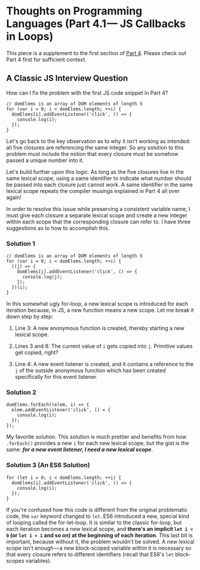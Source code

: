 # Thoughts on Programming Languages (Part 4.1 — JS Callbacks in Loops)

This piece is a supplement to the first section of [Part 4](20150124.md).
Please check out Part 4 first for sufficient context.

## A Classic JS Interview Question

How can I fix the problem with the first JS code snippet in Part 4?

```JS
// domElems is an array of DOM elements of length 5
for (var i = 0; i < domElems.length; ++i) {
  domElems[i].addEventListener('click', () => {
    console.log(i);
  });
}
```

Let's go back to the key observation as to why it isn't working as intended: all
five closures are referencing the same integer.
So any solution to this problem must include the notion that every closure must
be somehow passed a unique number into it.

Let's build further upon this logic.
As long as the five closures live in the same lexical scope, using a same
identifier to indicate what number should be passed into each closure just
cannot work.
A same identifier in the same lexical scope repeats the compiler musings
explained in Part 4 all over again!

In order to resolve this issue while preserving a consistent variable name, I
must give each closure a separate lexical scope and create a new integer within
each scope that the corresponding closure can refer to.
I have three suggestions as to how to accomplish this.

### Solution 1

```JS
// domElems is an array of DOM elements of length 5
for (var i = 0; i < domElems.length; ++i) {
  ((j) => {
    domElems[j].addEventListener('click', () => {
      console.log(j);
    });
  })(i);
}
```

In this somewhat ugly for-loop, a new lexical scope is introduced for each
iteration because, in JS, a new function means a new scope.
Let me break it down step by step:

1.  Line 3: A new anonymous function is created, thereby starting a new lexical
scope.

2.  Lines 3 and 8: The current value of `i` gets copied into `j`.
Primitive values get copied, right?

3.  Line 4: A new event listener is created, and it contains a reference to the
`j` of the outside anonymous function which has been created specifically for
this event listener.

### Solution 2

```JS
domElems.forEach((elem, i) => {
  elem.addEventListener('click', () = {
    console.log(i);
  });
});
```

My favorite solution.
This solution is much prettier and benefits from how `.forEach()` provides a new
`i` for each new lexical scope, but the gist is the same: ***for a new event
listener, I need a new lexical scope***.

### Solution 3 (An ES6 Solution)

```JS
for (let i = 0; i < domElems.length; ++i) {
  domElems[i].addEventListener('click', () => {
    console.log(i);
  });
}
```

If you're confused how this code is different from the original problematic
code, the `var` keyword changed to `let`.
ES6 introduced a new, special kind of looping called the for-let-loop.
It is similar to the classic for-loop, but each iteration becomes a new lexical
scope, and **there's an implicit `let i = 0` (or `let i = 1` and so on) at the
beginning of each iteration**.
This last bit is important, because without it, the problem wouldn't be solved.
A new lexical scope isn't enough — a new block-scoped variable within it is
necessary so that every closure refers to different identifiers (recall that
ES6's `let` block-scopes variables).
